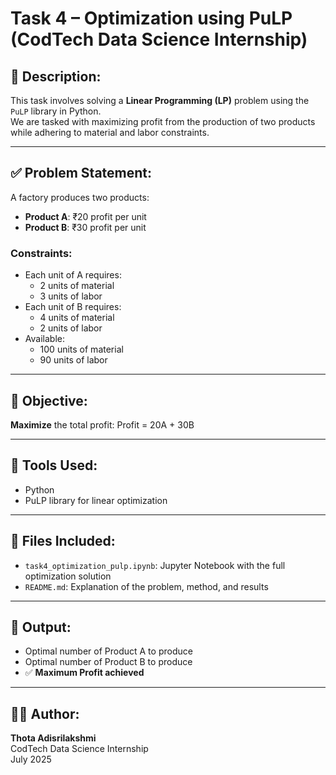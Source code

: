 # Task 4 – Optimization using PuLP (CodTech Data Science Internship)

## 📌 Description:
This task involves solving a **Linear Programming (LP)** problem using the `PuLP` library in Python.  
We are tasked with maximizing profit from the production of two products while adhering to material and labor constraints.

---

## ✅ Problem Statement:

A factory produces two products:
- **Product A**: ₹20 profit per unit
- **Product B**: ₹30 profit per unit

### Constraints:
- Each unit of A requires:
  - 2 units of material
  - 3 units of labor
- Each unit of B requires:
  - 4 units of material
  - 2 units of labor
- Available:
  - 100 units of material
  - 90 units of labor

---

## 🧠 Objective:
**Maximize** the total profit:
Profit = 20A + 30B

---

## 🧰 Tools Used:
- Python
- PuLP library for linear optimization

---

## 📁 Files Included:
- `task4_optimization_pulp.ipynb`: Jupyter Notebook with the full optimization solution
- `README.md`: Explanation of the problem, method, and results

---

## 🔎 Output:
- Optimal number of Product A to produce
- Optimal number of Product B to produce
- ✅ **Maximum Profit achieved**

---

## 👩‍💻 Author:
**Thota Adisrilakshmi**  
CodTech Data Science Internship  
July 2025
